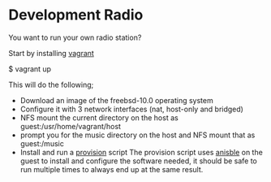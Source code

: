 Development Radio
=================

You want to run your own radio station?

Start by installing [vagrant](vagrantup.com)

$ vagrant up

This will do the following;

* Download an image of the freebsd-10.0 operating system
* Configure it with 3 network interfaces (nat, host-only and bridged)
* NFS mount the current directory on the host as guest:/usr/home/vagrant/host
* prompt you for the music directory on the host and NFS mount that as guest:/music
* Install and run a [provision]() script
  The provision script uses [anisble]() on the guest to install and configure the software needed, 
  it should be safe to run multiple times to always end up at the same result.



